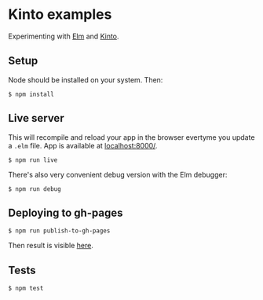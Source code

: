 # Kinto examples

Experimenting with [Elm](elm-lang.org) and [Kinto](http://www.kinto-storage.org/).

## Setup

Node should be installed on your system. Then:

```
$ npm install
```

## Live server

This will recompile and reload your app in the browser evertyme you update a
`.elm` file. App is available at [localhost:8000/](http://localhost:8000/).

```
$ npm run live
```

There's also very convenient debug version with the Elm debugger:

```
$ npm run debug
```

## Deploying to gh-pages

```
$ npm run publish-to-gh-pages
```

Then result is visible [here](https://Kinto.github.io/elm-kinto).

## Tests

```
$ npm test
```

